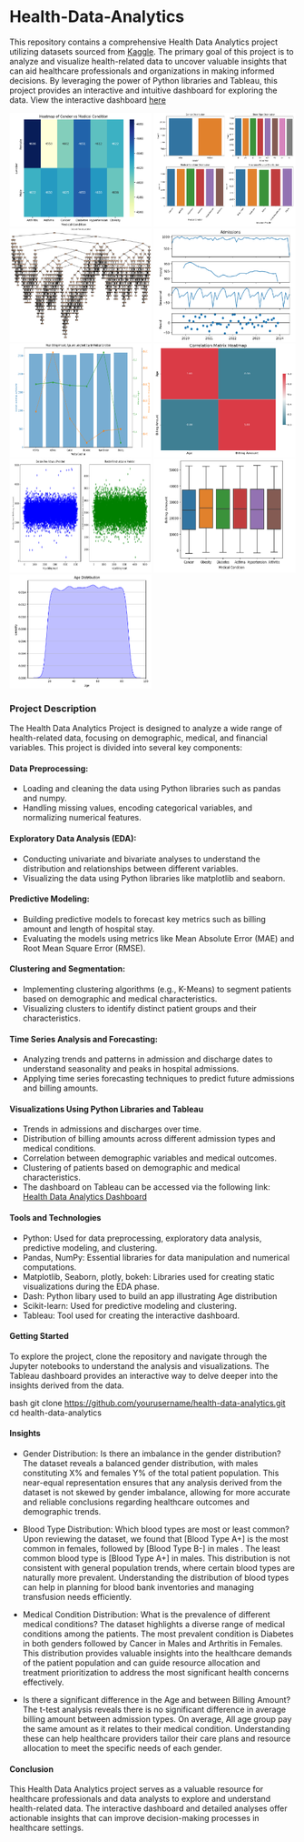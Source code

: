 # Health-Data-Analytics
This repository contains a comprehensive Health Data Analytics project utilizing datasets sourced from [Kaggle](https://www.kaggle.com/datasets/muhammadehsan000/healthcare-dataset-2019-2024?resource=download). The primary goal of this project is to analyze and visualize health-related data to uncover valuable insights that can aid healthcare professionals and organizations in making informed decisions. By leveraging the power of Python libraries and Tableau, this project provides an interactive and intuitive dashboard for exploring the data. 
View the interactive dashboard [here](https://public.tableau.com/views/HealthInsightDashboard/HealthInsightDashboard?:language=en-US&:sid=&:redirect=auth&:display_count=n&:origin=viz_share_link)

<img src = "https://github.com/Frances-Odunaiya/Health-Data-Analytics/blob/main/Visualizations%20snippet/HeatMap%20of%20Gender%20vs%20Medical%20Condition.png" alt ="Visuals1" width ="250px" height = "200px"> <img src = "https://github.com/Frances-Odunaiya/Health-Data-Analytics/blob/main/Visualizations%20snippet/Distribution%20Overview.png" alt ="visuals2" width ="250px" height = "200px"> <img src = "https://github.com/Frances-Odunaiya/Health-Data-Analytics/blob/main/Visualizations%20snippet/Decison%20Tree.png" alt ="Visuals3" width ="250px" height = "200px"> <img src = "https://github.com/Frances-Odunaiya/Health-Data-Analytics/blob/main/Visualizations%20snippet/Seasonal%20trends%20on%20Admissions.png" alt ="Visuals4" width ="250px" height = "200px"> <img src = "https://github.com/Frances-Odunaiya/Health-Data-Analytics/blob/main/Visualizations%20snippet/KMeans.png" alt ="Visuals5" width ="250px" height = "200px"> <img src = "https://github.com/Frances-Odunaiya/Health-Data-Analytics/blob/main/Visualizations%20snippet/Correlation%20Matrix%20Heatmap.png" alt ="Visuals6" width ="250px" height = "200px"> <img src = "https://github.com/Frances-Odunaiya/Health-Data-Analytics/blob/main/Visualizations%20snippet/decison%20tree%20%26%20random%20forest.png" alt ="Visuals7" width ="250px" height = "200px"> <img src = "https://github.com/Frances-Odunaiya/Health-Data-Analytics/blob/main/Visualizations%20snippet/box%20plot.png" alt ="Visuals8" width ="250px" height = "200px"> <img src = "https://github.com/Frances-Odunaiya/Health-Data-Analytics/blob/main/Visualizations%20snippet/Age%20Distribution%201.png" alt ="Visuals8" width ="250px" height = "200px">

### Project Description
The Health Data Analytics Project is designed to analyze a wide range of health-related data, focusing on demographic, medical, and financial variables. This project is divided into several key components:

#### Data Preprocessing:
- Loading and cleaning the data using Python libraries such as pandas and numpy.
- Handling missing values, encoding categorical variables, and normalizing numerical features.

#### Exploratory Data Analysis (EDA):
- Conducting univariate and bivariate analyses to understand the distribution and relationships between different variables.
- Visualizing the data using Python libraries like matplotlib and seaborn.

#### Predictive Modeling:
- Building predictive models to forecast key metrics such as billing amount and length of hospital stay.
- Evaluating the models using metrics like Mean Absolute Error (MAE) and Root Mean Square Error (RMSE).

#### Clustering and Segmentation:
- Implementing clustering algorithms (e.g., K-Means) to segment patients based on demographic and medical characteristics.
- Visualizing clusters to identify distinct patient groups and their characteristics.

#### Time Series Analysis and Forecasting:
- Analyzing trends and patterns in admission and discharge dates to understand seasonality and peaks in hospital admissions.
- Applying time series forecasting techniques to predict future admissions and billing amounts.

#### Visualizations Using Python Libraries and Tableau
- Trends in admissions and discharges over time.
- Distribution of billing amounts across different admission types and medical conditions.
- Correlation between demographic variables and medical outcomes.
- Clustering of patients based on demographic and medical characteristics.
- The dashboard on Tableau can be accessed via the following link:
  [Health Data Analytics Dashboard](https://public.tableau.com/views/HealthInsightDashboard/HealthInsightDashboard?:language=en-US&:sid=&:redirect=auth&:display_count=n&:origin=viz_share_link)

#### Tools and Technologies
- Python: Used for data preprocessing, exploratory data analysis, predictive modeling, and clustering.
- Pandas, NumPy: Essential libraries for data manipulation and numerical computations.
- Matplotlib, Seaborn, plotly, bokeh: Libraries used for creating static visualizations during the EDA phase.
- Dash: Python libary used to build an app illustrating Age distribution
- Scikit-learn: Used for predictive modeling and clustering.
- Tableau: Tool used for creating the interactive dashboard.

#### Getting Started
To explore the project, clone the repository and navigate through the Jupyter notebooks to understand the analysis and visualizations. The Tableau dashboard provides an interactive way to delve deeper into the insights derived from the data.

bash
git clone https://github.com/yourusername/health-data-analytics.git
cd health-data-analytics

#### Insights
- Gender Distribution: Is there an imbalance in the gender distribution? The dataset reveals a balanced gender distribution, with males constituting X% and females Y% of the total patient population. This near-equal representation ensures that any analysis derived from the dataset is not skewed by gender imbalance, allowing for more accurate and reliable conclusions regarding healthcare outcomes and demographic trends.

- Blood Type Distribution: Which blood types are most or least common? Upon reviewing the dataset, we found that [Blood Type A+] is the most common in females, followed by [Blood Type B-] in males . The least common blood type is [Blood Type A+] in males. This distribution is not consistent with general population trends, where certain blood types are naturally more prevalent. Understanding the distribution of blood types can help in planning for blood bank inventories and managing transfusion needs efficiently.

- Medical Condition Distribution: What is the prevalence of different medical conditions? The dataset highlights a diverse range of medical conditions among the patients. The most prevalent condition is Diabetes in both genders followed by Cancer in Males and Arthritis in Females. This distribution provides valuable insights into the healthcare demands of the patient population and can guide resource allocation and treatment prioritization to address the most significant health concerns effectively.

- Is there a significant difference in the Age and between Billing Amount?
The t-test analysis reveals there is no significant difference in average billing amount between admission types. On average, All age group pay the same amount as it relates to their medical condition. Understanding these can help healthcare providers tailor their care plans and resource allocation to meet the specific needs of each gender.

#### Conclusion
This Health Data Analytics project serves as a valuable resource for healthcare professionals and data analysts to explore and understand health-related data. The interactive dashboard and detailed analyses offer actionable insights that can improve decision-making processes in healthcare settings.
